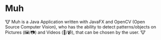 # Muh
🐮 Muh is a Java Application written with JavaFX and OpenCV (Open Source Computer Vision), who has the ability to detect patterns/objects on Pictures (🖼/📷) and Videos (📀/📹), that can be chosen by the user. 🐮
